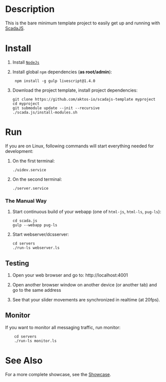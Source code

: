 # Description

This is the bare minimum template project to easily get up and running with [ScadaJS](https://github.com/aktos-io/scada.js).

# Install

1. Install [`NodeJs`](https://nodejs.org)

2. Install global `npm` dependencies (**as root/admin**):

        npm install -g gulp livescript@1.4.0


3. Download the project template, install project dependencies:

       git clone https://github.com/aktos-io/scadajs-template myproject
       cd myproject
       git submodule update --init --recursive
       ./scada.js/install-modules.sh

# Run

If you are on Linux, following commands will start everything needed for development:

1. On the first terminal:

       ./uidev.service

2. On the second terminal:

       ./server.service

### The Manual Way

1. Start continuous build of your webapp (one of `html-js`, `html-ls`, `pug-ls`):

       cd scada.js
       gulp --webapp pug-ls

2. Start webserver/dcsserver:

       cd servers
       ./run-ls webserver.ls

## Testing

1. Open your web browser and go to: http://localhost:4001

2. Open another browser window on another device (or another tab) and go to the
same address

3. See that your slider movements are synchronized in realtime (at 20fps).

## Monitor

If you want to monitor all messaging traffic, run monitor:

        cd servers
        ./run-ls monitor.ls

# See Also

For a more complete showcase, see the [Showcase](https://github.com/aktos-io/scadajs-showcase).
